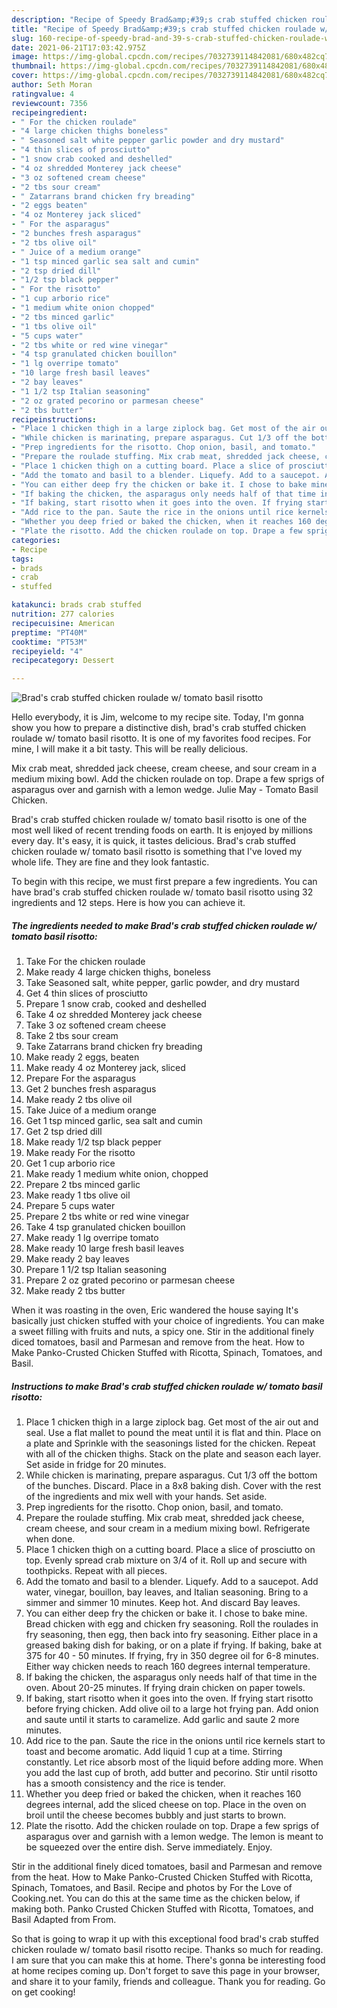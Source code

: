 ```yaml
---
description: "Recipe of Speedy Brad&amp;#39;s crab stuffed chicken roulade w/ tomato basil risotto"
title: "Recipe of Speedy Brad&amp;#39;s crab stuffed chicken roulade w/ tomato basil risotto"
slug: 160-recipe-of-speedy-brad-and-39-s-crab-stuffed-chicken-roulade-w-tomato-basil-risotto
date: 2021-06-21T17:03:42.975Z
image: https://img-global.cpcdn.com/recipes/7032739114842081/680x482cq70/brads-crab-stuffed-chicken-roulade-w-tomato-basil-risotto-recipe-main-photo.jpg
thumbnail: https://img-global.cpcdn.com/recipes/7032739114842081/680x482cq70/brads-crab-stuffed-chicken-roulade-w-tomato-basil-risotto-recipe-main-photo.jpg
cover: https://img-global.cpcdn.com/recipes/7032739114842081/680x482cq70/brads-crab-stuffed-chicken-roulade-w-tomato-basil-risotto-recipe-main-photo.jpg
author: Seth Moran
ratingvalue: 4
reviewcount: 7356
recipeingredient:
- " For the chicken roulade"
- "4 large chicken thighs boneless"
- " Seasoned salt white pepper garlic powder and dry mustard"
- "4 thin slices of prosciutto"
- "1 snow crab cooked and deshelled"
- "4 oz shredded Monterey jack cheese"
- "3 oz softened cream cheese"
- "2 tbs sour cream"
- " Zatarrans brand chicken fry breading"
- "2 eggs beaten"
- "4 oz Monterey jack sliced"
- " For the asparagus"
- "2 bunches fresh asparagus"
- "2 tbs olive oil"
- " Juice of a medium orange"
- "1 tsp minced garlic sea salt and cumin"
- "2 tsp dried dill"
- "1/2 tsp black pepper"
- " For the risotto"
- "1 cup arborio rice"
- "1 medium white onion chopped"
- "2 tbs minced garlic"
- "1 tbs olive oil"
- "5 cups water"
- "2 tbs white or red wine vinegar"
- "4 tsp granulated chicken bouillon"
- "1 lg overripe tomato"
- "10 large fresh basil leaves"
- "2 bay leaves"
- "1 1/2 tsp Italian seasoning"
- "2 oz grated pecorino or parmesan cheese"
- "2 tbs butter"
recipeinstructions:
- "Place 1 chicken thigh in a large ziplock bag. Get most of the air out and seal. Use a flat mallet to pound the meat until it is flat and thin. Place on a plate and Sprinkle with the seasonings listed for the chicken. Repeat with all of the chicken thighs. Stack on the plate and season each layer. Set aside in fridge for 20 minutes."
- "While chicken is marinating, prepare asparagus. Cut 1/3 off the bottom of the bunches. Discard. Place in a 8x8 baking dish. Cover with the rest of the ingredients and mix well with your hands. Set aside."
- "Prep ingredients for the risotto. Chop onion, basil, and tomato."
- "Prepare the roulade stuffing. Mix crab meat, shredded jack cheese, cream cheese, and sour cream in a medium mixing bowl. Refrigerate when done."
- "Place 1 chicken thigh on a cutting board. Place a slice of prosciutto on top. Evenly spread crab mixture on 3/4 of it. Roll up and secure with toothpicks. Repeat with all pieces."
- "Add the tomato and basil to a blender. Liquefy. Add to a saucepot. Add water, vinegar, bouillon, bay leaves, and Italian seasoning. Bring to a simmer and simmer 10 minutes. Keep hot. And discard Bay leaves."
- "You can either deep fry the chicken or bake it. I chose to bake mine. Bread chicken with egg and chicken fry seasoning. Roll the roulades in fry seasoning, then egg, then back into fry seasoning. Either place in a greased baking dish for baking, or on a plate if frying. If baking, bake at 375 for 40 - 50 minutes. If frying, fry in 350 degree oil for 6-8 minutes. Either way chicken needs to reach 160 degrees internal temperature."
- "If baking the chicken, the asparagus only needs half of that time in the oven. About 20-25 minutes. If frying drain chicken on paper towels."
- "If baking, start risotto when it goes into the oven. If frying start risotto before frying chicken. Add olive oil to a large hot frying pan. Add onion and saute until it starts to caramelize. Add garlic and saute 2 more minutes."
- "Add rice to the pan. Saute the rice in the onions until rice kernels start to toast and become aromatic. Add liquid 1 cup at a time. Stirring constantly. Let rice absorb most of the liquid before adding more. When you add the last cup of broth, add butter and pecorino. Stir until risotto has a smooth consistency and the rice is tender."
- "Whether you deep fried or baked the chicken, when it reaches 160 degrees internal, add the sliced cheese on top. Place in the oven on broil until the cheese becomes bubbly and just starts to brown."
- "Plate the risotto. Add the chicken roulade on top. Drape a few sprigs of asparagus over and garnish with a lemon wedge. The lemon is meant to be squeezed over the entire dish. Serve immediately. Enjoy."
categories:
- Recipe
tags:
- brads
- crab
- stuffed

katakunci: brads crab stuffed 
nutrition: 277 calories
recipecuisine: American
preptime: "PT40M"
cooktime: "PT53M"
recipeyield: "4"
recipecategory: Dessert

---
```



![Brad&#39;s crab stuffed chicken roulade w/ tomato basil risotto](https://img-global.cpcdn.com/recipes/7032739114842081/680x482cq70/brads-crab-stuffed-chicken-roulade-w-tomato-basil-risotto-recipe-main-photo.jpg)

Hello everybody, it is Jim, welcome to my recipe site. Today, I'm gonna show you how to prepare a distinctive dish, brad&#39;s crab stuffed chicken roulade w/ tomato basil risotto. It is one of my favorites food recipes. For mine, I will make it a bit tasty. This will be really delicious.

Mix crab meat, shredded jack cheese, cream cheese, and sour cream in a medium mixing bowl. Add the chicken roulade on top. Drape a few sprigs of asparagus over and garnish with a lemon wedge. Julie May - Tomato Basil Chicken.

Brad&#39;s crab stuffed chicken roulade w/ tomato basil risotto is one of the most well liked of recent trending foods on earth. It is enjoyed by millions every day. It's easy, it is quick, it tastes delicious. Brad&#39;s crab stuffed chicken roulade w/ tomato basil risotto is something that I've loved my whole life. They are fine and they look fantastic.


To begin with this recipe, we must first prepare a few ingredients. You can have brad&#39;s crab stuffed chicken roulade w/ tomato basil risotto using 32 ingredients and 12 steps. Here is how you can achieve it.

<!--inarticleads1-->

##### The ingredients needed to make Brad&#39;s crab stuffed chicken roulade w/ tomato basil risotto:

1. Take  For the chicken roulade
1. Make ready 4 large chicken thighs, boneless
1. Take  Seasoned salt, white pepper, garlic powder, and dry mustard
1. Get 4 thin slices of prosciutto
1. Prepare 1 snow crab, cooked and deshelled
1. Take 4 oz shredded Monterey jack cheese
1. Take 3 oz softened cream cheese
1. Take 2 tbs sour cream
1. Take  Zatarrans brand chicken fry breading
1. Make ready 2 eggs, beaten
1. Make ready 4 oz Monterey jack, sliced
1. Prepare  For the asparagus
1. Get 2 bunches fresh asparagus
1. Make ready 2 tbs olive oil
1. Take  Juice of a medium orange
1. Get 1 tsp minced garlic, sea salt and cumin
1. Get 2 tsp dried dill
1. Make ready 1/2 tsp black pepper
1. Make ready  For the risotto
1. Get 1 cup arborio rice
1. Make ready 1 medium white onion, chopped
1. Prepare 2 tbs minced garlic
1. Make ready 1 tbs olive oil
1. Prepare 5 cups water
1. Prepare 2 tbs white or red wine vinegar
1. Take 4 tsp granulated chicken bouillon
1. Make ready 1 lg overripe tomato
1. Make ready 10 large fresh basil leaves
1. Make ready 2 bay leaves
1. Prepare 1 1/2 tsp Italian seasoning
1. Prepare 2 oz grated pecorino or parmesan cheese
1. Make ready 2 tbs butter


When it was roasting in the oven, Eric wandered the house saying It&#39;s basically just chicken stuffed with your choice of ingredients. You can make a sweet filling with fruits and nuts, a spicy one. Stir in the additional finely diced tomatoes, basil and Parmesan and remove from the heat. How to Make Panko-Crusted Chicken Stuffed with Ricotta, Spinach, Tomatoes, and Basil. 

<!--inarticleads2-->

##### Instructions to make Brad&#39;s crab stuffed chicken roulade w/ tomato basil risotto:

1. Place 1 chicken thigh in a large ziplock bag. Get most of the air out and seal. Use a flat mallet to pound the meat until it is flat and thin. Place on a plate and Sprinkle with the seasonings listed for the chicken. Repeat with all of the chicken thighs. Stack on the plate and season each layer. Set aside in fridge for 20 minutes.
1. While chicken is marinating, prepare asparagus. Cut 1/3 off the bottom of the bunches. Discard. Place in a 8x8 baking dish. Cover with the rest of the ingredients and mix well with your hands. Set aside.
1. Prep ingredients for the risotto. Chop onion, basil, and tomato.
1. Prepare the roulade stuffing. Mix crab meat, shredded jack cheese, cream cheese, and sour cream in a medium mixing bowl. Refrigerate when done.
1. Place 1 chicken thigh on a cutting board. Place a slice of prosciutto on top. Evenly spread crab mixture on 3/4 of it. Roll up and secure with toothpicks. Repeat with all pieces.
1. Add the tomato and basil to a blender. Liquefy. Add to a saucepot. Add water, vinegar, bouillon, bay leaves, and Italian seasoning. Bring to a simmer and simmer 10 minutes. Keep hot. And discard Bay leaves.
1. You can either deep fry the chicken or bake it. I chose to bake mine. Bread chicken with egg and chicken fry seasoning. Roll the roulades in fry seasoning, then egg, then back into fry seasoning. Either place in a greased baking dish for baking, or on a plate if frying. If baking, bake at 375 for 40 - 50 minutes. If frying, fry in 350 degree oil for 6-8 minutes. Either way chicken needs to reach 160 degrees internal temperature.
1. If baking the chicken, the asparagus only needs half of that time in the oven. About 20-25 minutes. If frying drain chicken on paper towels.
1. If baking, start risotto when it goes into the oven. If frying start risotto before frying chicken. Add olive oil to a large hot frying pan. Add onion and saute until it starts to caramelize. Add garlic and saute 2 more minutes.
1. Add rice to the pan. Saute the rice in the onions until rice kernels start to toast and become aromatic. Add liquid 1 cup at a time. Stirring constantly. Let rice absorb most of the liquid before adding more. When you add the last cup of broth, add butter and pecorino. Stir until risotto has a smooth consistency and the rice is tender.
1. Whether you deep fried or baked the chicken, when it reaches 160 degrees internal, add the sliced cheese on top. Place in the oven on broil until the cheese becomes bubbly and just starts to brown.
1. Plate the risotto. Add the chicken roulade on top. Drape a few sprigs of asparagus over and garnish with a lemon wedge. The lemon is meant to be squeezed over the entire dish. Serve immediately. Enjoy.


Stir in the additional finely diced tomatoes, basil and Parmesan and remove from the heat. How to Make Panko-Crusted Chicken Stuffed with Ricotta, Spinach, Tomatoes, and Basil. Recipe and photos by For the Love of Cooking.net. You can do this at the same time as the chicken below, if making both. Panko Crusted Chicken Stuffed with Ricotta, Tomatoes, and Basil Adapted from From. 

So that is going to wrap it up with this exceptional food brad&#39;s crab stuffed chicken roulade w/ tomato basil risotto recipe. Thanks so much for reading. I am sure that you can make this at home. There's gonna be interesting food at home recipes coming up. Don't forget to save this page in your browser, and share it to your family, friends and colleague. Thank you for reading. Go on get cooking!
